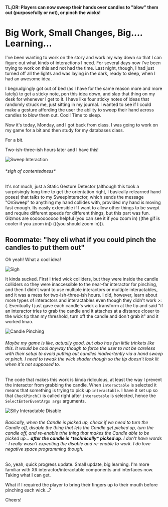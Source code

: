 **TL;DR: Players can now sweep their hands over candles to "blow" them out (purposefully or not), or pinch the wicks!**

# Big Work, Small Changes, Big.... Learning...

I've been wanting to work on the story and work my way down so that I can figure out what kinds of interactions I need. For several days now I've been trying to work on this and not had the time. Last night, though, I had just turned off all the lights and was laying in the dark, ready to sleep, when I had an awesome idea.

I begrudgingly got out of bed (as I have for the same reason more and more lately) to get a sticky note, pen this idea down, and slap that thing on my desk for whenever I get to it. I have like four sticky notes of ideas that randomly struck me, just sitting in my journal. I wanted to see if I could make a gesture affording the user the ability to sweep their hand across candles to blow them out. Cool! Time to sleep.

Now it's today, Monday, and I got back from class. I was going to work on my game for a bit and then study for my databases class.

For a bit.

Two-ish-three-ish hours later and I have this!

![Sweep Interaction](/images/activity/06-09-2025/sweep-interaction.gif)
###### \*sigh of contentedness\*

It's not much, just a Static Gesture Detector (although this took a surprisingly long time to get the orientation right, I basically relearned hand poses) that talks to my SweepInteractor, which sends the message "OnSweep" to anything my hand collides with, provided my hand is moving fast enough. Its easily extensible if I want to allow other things to be swept and require different speeds for different things, but this part was fun. Gizmos are soooooooooo helpful (you can see it if you zoom in) ((the gif is cooler if you zoom in)) (((you should zoom in))).

## Roommate: "hey eli what if you could pinch the candles to put them out"

Oh yeah! What a cool idea!

![Sigh](/images/activity/06-09-2025/sigh.webp)

It kinda sucked. First I tried wick colliders, but they were inside the candle colliders so they were inaccessible to the near-far interactor for pinching, and then I didn't want to use multiple interactors or multiple interactables, and it was a mess for two-ish-three-ish hours. I did, however, learn about more types of interactors and interactables even though they didn't work >:(. Eventually I just gave each candle's wick a transform at the tip and said "if an interactor tries to grab the candle and it attaches at a distance closer to the wick tip than my threshold, turn off the candle and don't grab it" and it worked lmao.

![Candle Pinching](/images/activity/06-09-2025/pinch-to-put-out.gif)
###### Maybe my game is like, actually good, but also has fun little trinkets like this. It would be cool anyway though to force the user to not be careless with their setup to avoid putting out candles inadvertently via a hand sweep or pinch. I need to tweak the wick shader though so the tip doesn't look lit when it's not supposed to.

The code that makes this work is kinda ridiculous, at least the way I prevent the interactor from grabbing the candle. When `interactable` is selected it means that something is trying to pick up `interactable`. I have it set up so that `CheckPinch()` is called right after `interactable` is selected, hence the `SelectEnterEventArgs args` arguments.

![Silly Interactable Disable](/images/activity/06-09-2025/silly-interactable-disable.webp)
###### Basically, when the Candle is picked up, check if we need to turn the Candle off, disable the thing that lets the Candle get picked up, turn the candle off, and re-enable trhe thing that makes the Candle able to be picked up... **after the candle is \*technically\* picked up**. I don't have words - I really wasn't expecting the disable and re-enable to work. I do love negative space programming though.

So, yeah, quick progress update. Small update, big learning. I'm more familiar with XR interactor/interactable components and interfaces now. Taking what I can get.

What if I required the player to bring their fingers up to their mouth before pinching each wick...?

Cheers!
